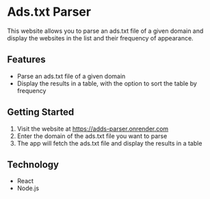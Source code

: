 # Ads.txt Parser

This website allows you to parse an ads.txt file of a given domain and display the websites in the list and their frequency of appearance.

## Features

- Parse an ads.txt file of a given domain
- Display the results in a table, with the option to sort the table by frequency


## Getting Started

1. Visit the website at https://adds-parser.onrender.com
2. Enter the domain of the ads.txt file you want to parse
3. The app will fetch the ads.txt file and display the results in a table

## Technology

- React
- Node.js
